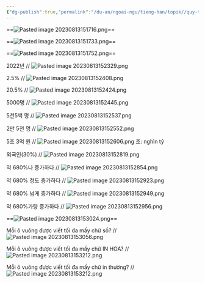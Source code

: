 ```yaml
---
{"dg-publish":true,"permalink":"/du-an/ngoai-ngu/tieng-han/topik//quy-tac-viet/","dgPassFrontmatter":true}
---
```


==![Pasted image 20230813151716.png](/img/user/Z_Attachment/Pasted%20image%2020230813151716.png)==
<!--SR:!2023-08-26,9,250-->

==![Pasted image 20230813151733.png](/img/user/Z_Attachment/Pasted%20image%2020230813151733.png)==
<!--SR:!2023-09-04,13,230-->

==![Pasted image 20230813151752.png](/img/user/Z_Attachment/Pasted%20image%2020230813151752.png)==
<!--SR:!2023-09-05,14,230-->

2022년
//
![Pasted image 20230813152329.png](/img/user/Z_Attachment/Pasted%20image%2020230813152329.png)
<!--SR:!2023-08-26,9,245-->

2.5%
//
![Pasted image 20230813152408.png](/img/user/Z_Attachment/Pasted%20image%2020230813152408.png)
<!--SR:!2023-09-03,12,245-->

20.5%
//
![Pasted image 20230813152424.png](/img/user/Z_Attachment/Pasted%20image%2020230813152424.png)
<!--SR:!2023-08-24,7,245-->

5000명
//
![Pasted image 20230813152445.png](/img/user/Z_Attachment/Pasted%20image%2020230813152445.png)
<!--SR:!2023-08-25,8,246-->

5천5백 명
//
![Pasted image 20230813152537.png](/img/user/Z_Attachment/Pasted%20image%2020230813152537.png)
<!--SR:!2023-09-07,15,226-->

2만 5천 명
//
![Pasted image 20230813152552.png](/img/user/Z_Attachment/Pasted%20image%2020230813152552.png)
<!--SR:!2023-08-24,7,246-->

5조 3억 원
//
![Pasted image 20230813152606.png](/img/user/Z_Attachment/Pasted%20image%2020230813152606.png)
조: nghìn tỷ
<!--SR:!2023-08-25,8,246-->

외국인(30%)
//
![Pasted image 20230813152819.png](/img/user/Z_Attachment/Pasted%20image%2020230813152819.png)
<!--SR:!2023-09-08,16,246-->

약 680%나 증가하다
//
![Pasted image 20230813152854.png](/img/user/Z_Attachment/Pasted%20image%2020230813152854.png)
<!--SR:!2023-09-04,13,245-->

약 680% 정도 증가하다
//
![Pasted image 20230813152923.png](/img/user/Z_Attachment/Pasted%20image%2020230813152923.png)
<!--SR:!2023-08-24,7,245-->

약 680% 넘게 증가하다
//
![Pasted image 20230813152949.png](/img/user/Z_Attachment/Pasted%20image%2020230813152949.png)
<!--SR:!2023-08-25,8,245-->

약 680%가량 증가하다
//
![Pasted image 20230813152956.png](/img/user/Z_Attachment/Pasted%20image%2020230813152956.png)
<!--SR:!2023-09-03,12,245-->

==![Pasted image 20230813153024.png](/img/user/Z_Attachment/Pasted%20image%2020230813153024.png)==
<!--SR:!2023-08-26,9,246-->

Mỗi ô vuông được viết tối đa mấy chữ số?
//
![Pasted image 20230813153056.png](/img/user/Z_Attachment/Pasted%20image%2020230813153056.png)
<!--SR:!2023-09-05,14,245-->

Mỗi ô vuông được viết tối đa mấy chữ IN HOA?
//
![Pasted image 20230813153212.png](/img/user/Z_Attachment/Pasted%20image%2020230813153212.png)
<!--SR:!2023-09-05,14,246-->

Mỗi ô vuông được viết tối đa mấy chữ in thường?
//
![Pasted image 20230813153212.png](/img/user/Z_Attachment/Pasted%20image%2020230813153212.png)
<!--SR:!2023-08-24,7,246-->